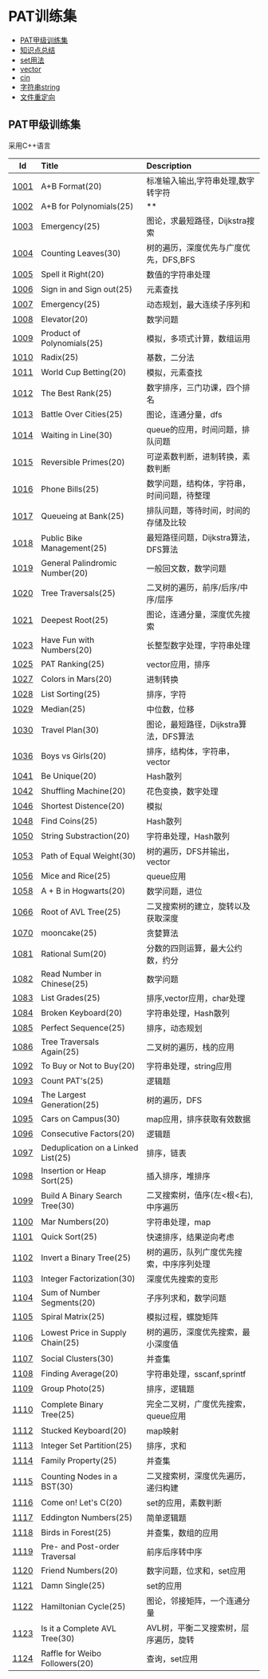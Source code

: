 # PAT训练集

+ [PAT甲级训练集](PAT_Bundles)
+ [知识点总结](notice.md)
+ [set用法](set_c++.md)
+ [vector](vector_c++.md)
+ [cin](cin_c++.md)
+ [字符串string](string_c++.md)
+ [文件重定向](freopen_c++.md)

## PAT甲级训练集

采用C++语言

|Id|Title|Description|
|:---:|:---|:---|
|[1001](PAT_Bundles/markdownfiles/1001.md)|A+B Format(20)|标准输入输出,字符串处理,数字转字符|
|[1002](PAT_Bundles/markdownfiles/1002.md)|A+B for Polynomials(25)|**|
|[1003](PAT_Bundles/markdownfiles/1003.md)|Emergency(25)|图论，求最短路径，Dijkstra搜索|
|[1004](PAT_Bundles/markdownfiles/1004.md)|Counting Leaves(30)|树的遍历，深度优先与广度优先，DFS,BFS|
|[1005](PAT_Bundles/markdownfiles/1005.md)|Spell it Right(20)|数值的字符串处理|
|[1006](PAT_Bundles/markdownfiles/1006.md)|Sign in and Sign out(25)|元素查找|
|[1007](PAT_Bundles/markdownfiles/1007.md)|Emergency(25)|动态规划，最大连续子序列和|
|[1008](PAT_Bundles/markdownfiles/1008.md)|Elevator(20)|数学问题|
|[1009](PAT_Bundles/markdownfiles/1009.md)|Product of Polynomials(25)|模拟，多项式计算，数组运用|
|[1010](PAT_Bundles/markdownfiles/1010.md)|Radix(25)|基数，二分法|
|[1011](PAT_Bundles/markdownfiles/1011.md)|World Cup Betting(20)|模拟，元素查找|
|[1012](PAT_Bundles/markdownfiles/1012.md)|The Best Rank(25)|数字排序，三门功课，四个排名|
|[1013](PAT_Bundles/markdownfiles/1013.md)|Battle Over Cities(25)|图论，连通分量，dfs|
|[1014](PAT_Bundles/markdownfiles/1014.md)|Waiting in Line(30)|queue的应用，时间问题，排队问题|
|[1015](PAT_Bundles/markdownfiles/1015.md)|Reversible Primes(20)|可逆素数判断，进制转换，素数判断|
|[1016](PAT_Bundles/markdownfiles/1016.md)|Phone Bills(25)|数学问题，结构体，字符串，时间问题，待整理|
|[1017](PAT_Bundles/markdownfiles/1017.md)|Queueing at Bank(25)|排队问题，等待时间，时间的存储及比较|
|[1018](PAT_Bundles/markdownfiles/1018.md)|Public Bike Management(25)|最短路径问题，Dijkstra算法，DFS算法|
|[1019](PAT_Bundles/markdownfiles/1019.md)|General Palindromic Number(20)|一般回文数，数学问题|
|[1020](PAT_Bundles/markdownfiles/1020.md)|Tree Traversals(25)|二叉树的遍历，前序/后序/中序/层序|
|[1021](PAT_Bundles/markdownfiles/1021.md)|Deepest Root(25)|图论，连通分量，深度优先搜索|
|[1023](PAT_Bundles/markdownfiles/1023.md)|Have Fun with Numbers(20)|长整型数字处理，字符串处理|
|[1025](PAT_Bundles/markdownfiles/1025.md)|PAT Ranking(25)|vector应用，排序|
|[1027](PAT_Bundles/markdownfiles/1027.md)|Colors in Mars(20)|进制转换|
|[1028](PAT_Bundles/markdownfiles/1028.md)|List Sorting(25)|排序，字符|
|[1029](PAT_Bundles/markdownfiles/1029.md)|Median(25)|中位数，位移|
|[1030](PAT_Bundles/markdownfiles/1030.md)|Travel Plan(30)|图论，最短路径，Dijkstra算法，DFS算法|
|[1036](PAT_Bundles/markdownfiles/1036.md)|Boys vs Girls(20)|排序，结构体，字符串，vector|
|[1041](PAT_Bundles/markdownfiles/1041.md)|Be Unique(20)|Hash散列|
|[1042](PAT_Bundles/markdownfiles/1042.md)|Shuffling Machine(20)|花色变换，数字处理|
|[1046](PAT_Bundles/markdownfiles/1046.md)|Shortest Distence(20)|模拟
|[1048](PAT_Bundles/markdownfiles/1048.md)|Find Coins(25)|Hash散列|
|[1050](PAT_Bundles/markdownfiles/1050.md)|String Substraction(20)|字符串处理，Hash散列|
|[1053](PAT_Bundles/markdownfiles/1053.md)|Path of Equal Weight(30)|树的遍历，DFS并输出，vector|
|[1056](PAT_Bundles/markdownfiles/1056.md)|Mice and Rice(25)|queue应用|
|[1058](PAT_Bundles/markdownfiles/1058.md)|A + B in Hogwarts(20)|数学问题，进位|
|[1066](PAT_Bundles/markdownfiles/1066.md)|Root of AVL Tree(25)|二叉搜索树的建立，旋转以及获取深度|
|[1070](PAT_Bundles/markdownfiles/1070.md)|mooncake(25)|贪婪算法|
|[1081](PAT_Bundles/markdownfiles/1081.md)|Rational Sum(20)|分数的四则运算，最大公约数，约分|
|[1082](PAT_Bundles/markdownfiles/1082.md)|Read Number in Chinese(25)|数学问题|
|[1083](PAT_Bundles/markdownfiles/1083.md)|List Grades(25)|排序,vector应用，char处理|
|[1084](PAT_Bundles/markdownfiles/1084.md)|Broken Keyboard(20)|字符串处理，Hash散列|
|[1085](PAT_Bundles/markdownfiles/1085.md)|Perfect Sequence(25)|排序，动态规划|
|[1086](PAT_Bundles/markdownfiles/1086.md)|Tree Traversals Again(25)|二叉树的遍历，栈的应用|
|[1092](PAT_Bundles/markdownfiles/1092.md)|To Buy or Not to Buy(20)|字符串处理，string应用|
|[1093](PAT_Bundles/markdownfiles/1093.md)|Count PAT's(25)|逻辑题|
|[1094](PAT_Bundles/markdownfiles/1094.md)|The Largest Generation(25)|树的遍历，DFS|
|[1095](PAT_Bundles/markdownfiles/1095.md)|Cars on Campus(30)|map应用，排序获取有效数据|
|[1096](PAT_Bundles/markdownfiles/1096.md)|Consecutive Factors(20)|逻辑题|
|[1097](PAT_Bundles/markdownfiles/1097.md)|Deduplication on a Linked List(25)|排序，链表|
|[1098](PAT_Bundles/markdownfiles/1098.md)|Insertion or Heap Sort(25)|插入排序，堆排序|
|[1099](PAT_Bundles/markdownfiles/1099.md)|Build A Binary Search Tree(30)|二叉搜索树，值序(左<根<右),中序遍历|
|[1100](PAT_Bundles/markdownfiles/1100.md)|Mar Numbers(20)|字符串处理，map|
|[1101](PAT_Bundles/markdownfiles/1101.md)|Quick Sort(25)|快速排序，结果逆向考虑|
|[1102](PAT_Bundles/markdownfiles/1102.md)|Invert a Binary Tree(25)|树的遍历，队列广度优先搜索，中序序列处理|
|[1103](PAT_Bundles/markdownfiles/1103.md)|Integer Factorization(30)|深度优先搜索的变形|
|[1104](PAT_Bundles/markdownfiles/1104.md)|Sum of Number Segments(20)|子序列求和，数学问题|
|[1105](PAT_Bundles/markdownfiles/1105.md)|Spiral Matrix(25)|模拟过程，螺旋矩阵|
|[1106](PAT_Bundles/markdownfiles/1106.md)|Lowest Price in Supply Chain(25)|树的遍历，深度优先搜索，最小深度值|
|[1107](PAT_Bundles/markdownfiles/1107.md)|Social Clusters(30)|并查集|
|[1108](PAT_Bundles/markdownfiles/1108.md)|Finding Average(20)|字符串处理，sscanf,sprintf|
|[1109](PAT_Bundles/markdownfiles/1109.md)|Group Photo(25)|排序，逻辑题|
|[1110](PAT_Bundles/markdownfiles/1110.md)|Complete Binary Tree(25)|完全二叉树，广度优先搜索，queue应用|
|[1112](PAT_Bundles/markdownfiles/1112.md)|Stucked Keyboard(20)|map映射|
|[1113](PAT_Bundles/markdownfiles/1113.md)|Integer Set Partition(25)|排序，求和|
|[1114](PAT_Bundles/markdownfiles/1114.md)|Family Property(25)|并查集|
|[1115](PAT_Bundles/markdownfiles/1115.md)|Counting Nodes in a BST(30)|二叉搜索树，深度优先遍历，递归构建|
|[1116](PAT_Bundles/markdownfiles/1116.md)|Come on! Let's C(20)|set的应用，素数判断|
|[1117](PAT_Bundles/markdownfiles/1117.md)|Eddington Numbers(25)|简单逻辑题|
|[1118](PAT_Bundles/markdownfiles/1118.md)|Birds in Forest(25)|并查集，数组的应用|
|[1119](PAT_Bundles/markdownfiles/1119.md)|Pre- and Post-order Traversal|前序后序转中序|
|[1120](PAT_Bundles/markdownfiles/1120.md)|Friend Numbers(20)|数字问题，位求和，set应用|
|[1121](PAT_Bundles/markdownfiles/1121.md)|Damn Single(25)|set的应用|
|[1122](PAT_Bundles/markdownfiles/1122.md)|Hamiltonian Cycle(25)|图论，邻接矩阵，一个连通分量|
|[1123](PAT_Bundles/markdownfiles/1123.md)|Is it a Complete AVL Tree(30)|AVL树，平衡二叉搜索树，层序遍历，旋转|
|[1124](PAT_Bundles/markdownfiles/1124.md)|Raffle for Weibo Followers(20)|查询，set应用|
